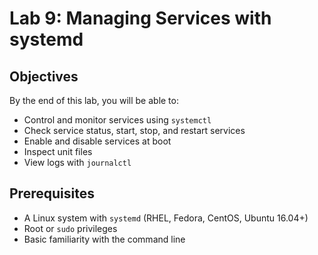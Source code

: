 # Lab 9: Managing Services with systemd

## Objectives
By the end of this lab, you will be able to:
- Control and monitor services using `systemctl`
- Check service status, start, stop, and restart services
- Enable and disable services at boot
- Inspect unit files
- View logs with `journalctl`

## Prerequisites
- A Linux system with `systemd` (RHEL, Fedora, CentOS, Ubuntu 16.04+)
- Root or `sudo` privileges
- Basic familiarity with the command line

